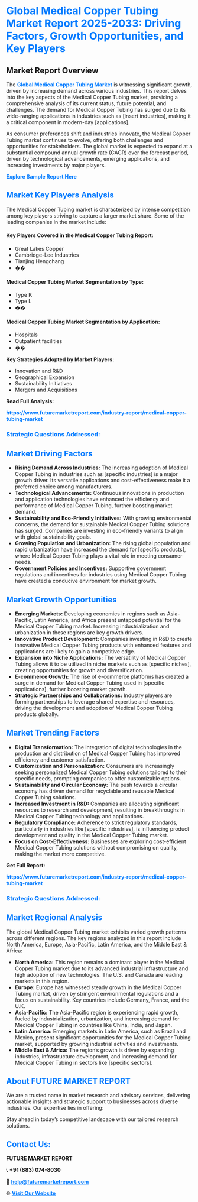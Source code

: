 <h1 style="color: #007BFF;">Global Medical Copper Tubing Market Report 2025-2033: Driving Factors, Growth Opportunities, and Key Players</h1>

<section id="overview">
<h2>Market Report Overview</h2>
<p>The <a href="https://www.futuremarketreport.com/industry-report/medical-copper-tubing-market" style="color: #007BFF; text-decoration: none;"><strong>Global Medical Copper Tubing Market</strong></a> is witnessing significant growth, driven by increasing demand across various industries. This report delves into the key aspects of the Medical Copper Tubing market, providing a comprehensive analysis of its current status, future potential, and challenges. The demand for Medical Copper Tubing has surged due to its wide-ranging applications in industries such as [insert industries], making it a critical component in modern-day [applications].</p>
<p>As consumer preferences shift and industries innovate, the Medical Copper Tubing market continues to evolve, offering both challenges and opportunities for stakeholders. The global market is expected to expand at a substantial compound annual growth rate (CAGR) over the forecast period, driven by technological advancements, emerging applications, and increasing investments by major players.</p>
</section>

<section id="overview">
<p><a href="https://www.futuremarketreport.com/request-sample/reportId=118628" style="color: #007BFF; text-decoration: none;"><strong>Explore Sample Report Here</strong></a></p>
</section>

<section id="key-players">
<h2 style="color: #007BFF;">Market Key Players Analysis</h2>
<p>The Medical Copper Tubing market is characterized by intense competition among key players striving to capture a larger market share. Some of the leading companies in the market include:</p>
<h4>Key Players Covered in the Medical Copper Tubing Report:</h4>
<ul><li>Great Lakes Copper</li><li>Cambridge-Lee Industries</li><li>Tianjing Hengchang</li><li>��</li></ul>
<h4>Medical Copper Tubing Market Segmentation by Type:</h4>
<ul><li>Type K</li><li>Type L</li><li>��</li></ul>

<h4>Medical Copper Tubing Market Segmentation by Application:</h4>
<ul><li>Hospitals</li><li>Outpatient facilities</li><li>��</li></ul>
<p><strong>Key Strategies Adopted by Market Players:</strong></p>
<ul>
<li>Innovation and R&D</li>
<li>Geographical Expansion</li>
<li>Sustainability Initiatives</li>
<li>Mergers and Acquisitions</li>
</ul>
</section>

<section>
<p><strong>Read Full Analysis: </strong></p><a href="https://www.futuremarketreport.com/industry-report/medical-copper-tubing-market" style="color: #007BFF; text-decoration: none;"><strong>https://www.futuremarketreport.com/industry-report/medical-copper-tubing-market</strong></a>
<h3 style="color: #007BFF;">Strategic Questions Addressed:</h3>
</section>

<section id="driving-factors">
<h2 style="color: #007BFF;">Market Driving Factors</h2>
<ul>
<li><strong>Rising Demand Across Industries:</strong> The increasing adoption of Medical Copper Tubing in industries such as [specific industries] is a major growth driver. Its versatile applications and cost-effectiveness make it a preferred choice among manufacturers.</li>
<li><strong>Technological Advancements:</strong> Continuous innovations in production and application technologies have enhanced the efficiency and performance of Medical Copper Tubing, further boosting market demand.</li>
<li><strong>Sustainability and Eco-Friendly Initiatives:</strong> With growing environmental concerns, the demand for sustainable Medical Copper Tubing solutions has surged. Companies are investing in eco-friendly variants to align with global sustainability goals.</li>
<li><strong>Growing Population and Urbanization:</strong> The rising global population and rapid urbanization have increased the demand for [specific products], where Medical Copper Tubing plays a vital role in meeting consumer needs.</li>
<li><strong>Government Policies and Incentives:</strong> Supportive government regulations and incentives for industries using Medical Copper Tubing have created a conducive environment for market growth.</li>
</ul>
</section>

<section id="growth-opportunities">
<h2 style="color: #007BFF;">Market Growth Opportunities</h2>
<ul>
<li><strong>Emerging Markets:</strong> Developing economies in regions such as Asia-Pacific, Latin America, and Africa present untapped potential for the Medical Copper Tubing market. Increasing industrialization and urbanization in these regions are key growth drivers.</li>
<li><strong>Innovative Product Development:</strong> Companies investing in R&D to create innovative Medical Copper Tubing products with enhanced features and applications are likely to gain a competitive edge.</li>
<li><strong>Expansion into Niche Applications:</strong> The versatility of Medical Copper Tubing allows it to be utilized in niche markets such as [specific niches], creating opportunities for growth and diversification.</li>
<li><strong>E-commerce Growth:</strong> The rise of e-commerce platforms has created a surge in demand for Medical Copper Tubing used in [specific applications], further boosting market growth.</li>
<li><strong>Strategic Partnerships and Collaborations:</strong> Industry players are forming partnerships to leverage shared expertise and resources, driving the development and adoption of Medical Copper Tubing products globally.</li>
</ul>
</section>

<section id="trending-factors">
<h2 style="color: #007BFF;">Market Trending Factors</h2>
<ul>
<li><strong>Digital Transformation:</strong> The integration of digital technologies in the production and distribution of Medical Copper Tubing has improved efficiency and customer satisfaction.</li>
<li><strong>Customization and Personalization:</strong> Consumers are increasingly seeking personalized Medical Copper Tubing solutions tailored to their specific needs, prompting companies to offer customizable options.</li>
<li><strong>Sustainability and Circular Economy:</strong> The push towards a circular economy has driven demand for recyclable and reusable Medical Copper Tubing solutions.</li>
<li><strong>Increased Investment in R&D:</strong> Companies are allocating significant resources to research and development, resulting in breakthroughs in Medical Copper Tubing technology and applications.</li>
<li><strong>Regulatory Compliance:</strong> Adherence to strict regulatory standards, particularly in industries like [specific industries], is influencing product development and quality in the Medical Copper Tubing market.</li>
<li><strong>Focus on Cost-Effectiveness:</strong> Businesses are exploring cost-efficient Medical Copper Tubing solutions without compromising on quality, making the market more competitive.</li>
</ul>
</section>

<section>
<p><strong>Get Full Report: </strong></p><a href="https://www.futuremarketreport.com/industry-report/medical-copper-tubing-market" style="color: #007BFF; text-decoration: none;"><strong>https://www.futuremarketreport.com/industry-report/medical-copper-tubing-market</strong></a>
<h3 style="color: #007BFF;">Strategic Questions Addressed:</h3>
</section>


<section id="regional-analysis">
<h2 style="color: #007BFF;">Market Regional Analysis</h2>
<p>The global Medical Copper Tubing market exhibits varied growth patterns across different regions. The key regions analyzed in this report include North America, Europe, Asia-Pacific, Latin America, and the Middle East & Africa:</p>
<ul>
<li><strong>North America:</strong> This region remains a dominant player in the Medical Copper Tubing market due to its advanced industrial infrastructure and high adoption of new technologies. The U.S. and Canada are leading markets in this region.</li>
<li><strong>Europe:</strong> Europe has witnessed steady growth in the Medical Copper Tubing market, driven by stringent environmental regulations and a focus on sustainability. Key countries include Germany, France, and the U.K.</li>
<li><strong>Asia-Pacific:</strong> The Asia-Pacific region is experiencing rapid growth, fueled by industrialization, urbanization, and increasing demand for Medical Copper Tubing in countries like China, India, and Japan.</li>
<li><strong>Latin America:</strong> Emerging markets in Latin America, such as Brazil and Mexico, present significant opportunities for the Medical Copper Tubing market, supported by growing industrial activities and investments.</li>
<li><strong>Middle East & Africa:</strong> The region’s growth is driven by expanding industries, infrastructure development, and increasing demand for Medical Copper Tubing in sectors like [specific sectors].</li>
</ul>
</section>

<footer>
<h2 style="color: #007BFF;">About FUTURE MARKET REPORT</h2>
<p>We are a trusted name in market research and advisory services, delivering actionable insights and strategic support to businesses across diverse industries. Our expertise lies in offering:</p>

<p>Stay ahead in today’s competitive landscape with our tailored research solutions.</p>

<h2 style="color: #007BFF;">Contact Us:</h2>
<p><strong>FUTURE MARKET REPORT</strong></p>
<p>📞 <strong>+91 (883) 074-8030</strong></p>
<p>📧 <strong><a href="mailto:help@futuremarketreport.com" style="color: #007BFF;">help@futuremarketreport.com</a></strong></p>
<p>🌐 <strong><a href="https://www.futuremarketreport.com/" style="color: #007BFF;">Visit Our Website</a></strong></p>
</footer>